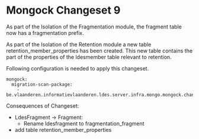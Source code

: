 # Mongock Changeset 9

As part of the Isolation of the Fragmentation module, the fragment table now has a fragmentation prefix.

As part of the Isolation of the Retention module a new table retention_member_properties has been created.
This new table contains the part of the properties of the ldesmember table relevant to retention.

Following configuration is needed to apply this changeset.

```
mongock:
  migration-scan-package:
    - be.vlaanderen.informatievlaanderen.ldes.server.infra.mongo.mongock.changeset9
```

Consequences of Changeset:
* LdesFragment -> Fragment:
    * Rename ldesfragment to fragmentation_fragment
* add table retention_member_properties
        